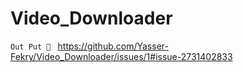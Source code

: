 # Video_Downloader

`Out Put 👑 `
https://github.com/Yasser-Fekry/Video_Downloader/issues/1#issue-2731402833

